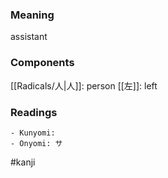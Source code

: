 ### Meaning

assistant

### Components

[[Radicals/人|人]]: person [[左]]: left

### Readings

```
- Kunyomi: 
- Onyomi: サ
```

#kanji
